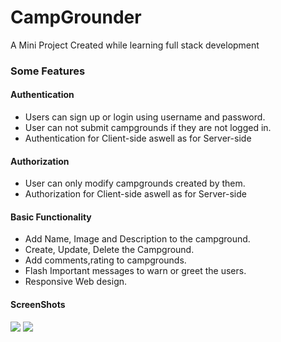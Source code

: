 # CampGrounder
<p>A Mini Project Created while learning full stack development</p>
<h3>Some Features</h3>
<h4>Authentication</h4>
<ul>
<li>Users can sign up or login using username and password.</li>
<li>User can not submit campgrounds if they are not logged in.</li>
  <li>Authentication for Client-side aswell as for Server-side </li>
  </ul>
<h4>Authorization</h4>
<ul>
 <li> User can only modify campgrounds created by them.</li>
  <li>Authorization for Client-side aswell as for Server-side </li>
  </ul>
  <h4>Basic Functionality</h4>
  <ul>
<li>  Add Name, Image and Description to the campground.</li>
<li>Create, Update, Delete the Campground.</li>
<li>Add comments,rating to campgrounds.</li>
<li>Flash Important messages to warn or greet the users.</li>
<li>Responsive Web design.</li>
  </ul>
  <h4>ScreenShots</h4>
  <img src="IndexPage.jpg">
  <img src="DetailsPage.jpg">
